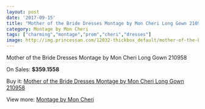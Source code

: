 ```yaml
---
layout: post
date: '2017-09-15'
title: "Mother of the Bride Dresses Montage by Mon Cheri Long Gown 210958"
category: Montage by Mon Cheri
tags: ["charming","montage","prom","cheri","dresses"]
image: http://img.princessan.com/12032-thickbox_default/mother-of-the-bride-dresses-montage-by-mon-cheri-long-gown-210958.jpg
---
```

Mother of the Bride Dresses Montage by Mon Cheri Long Gown 210958

On Sales: **$359.1558**
<a href="https://www.princessan.com/en/montage-by-mon-cheri/5640-mother-of-the-bride-dresses-montage-by-mon-cheri-long-gown-210958.html"><amp-img layout="responsive" width="600" height="600" src="//img.princessan.com/12032-thickbox_default/mother-of-the-bride-dresses-montage-by-mon-cheri-long-gown-210958.jpg" alt="Mother of the Bride Dresses Montage by Mon Cheri Long Gown 210958 0" /></a>

Buy it: [Mother of the Bride Dresses Montage by Mon Cheri Long Gown 210958](https://www.princessan.com/en/montage-by-mon-cheri/5640-mother-of-the-bride-dresses-montage-by-mon-cheri-long-gown-210958.html "Mother of the Bride Dresses Montage by Mon Cheri Long Gown 210958")

View more: [Montage by Mon Cheri](https://www.princessan.com/en/45-montage-by-mon-cheri "Montage by Mon Cheri")